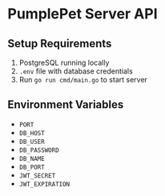# PumplePet Server API

## Setup Requirements
1. PostgreSQL running locally
2. `.env` file with database credentials
3. Run `go run cmd/main.go` to start server

## Environment Variables
- `PORT`
- `DB_HOST`
- `DB_USER`
- `DB_PASSWORD`
- `DB_NAME`
- `DB_PORT`
- `JWT_SECRET`
- `JWT_EXPIRATION`
